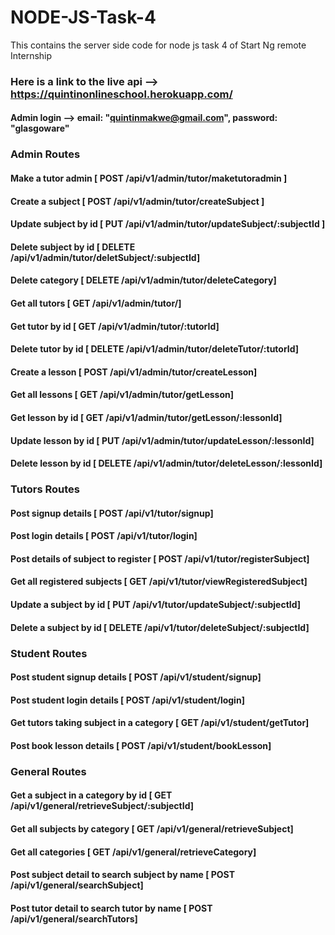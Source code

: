 # NODE-JS-Task-4
This contains the server side code for node js task 4 of Start Ng remote Internship

### Here is a link to the live api --> https://quintinonlineschool.herokuapp.com/

#### Admin login --> email: "quintinmakwe@gmail.com", password: "glasgoware"

### Admin Routes
  #### Make a tutor admin [ POST /api/v1/admin/tutor/maketutoradmin ]
  
  #### Create a subject [ POST /api/v1/admin/tutor/createSubject ]
  
  #### Update subject by id [ PUT /api/v1/admin/tutor/updateSubject/:subjectId ]
   
  #### Delete subject by id  [ DELETE /api/v1/admin/tutor/deletSubject/:subjectId]
   
  #### Delete category  [ DELETE /api/v1/admin/tutor/deleteCategory]
   
  #### Get all tutors  [ GET /api/v1/admin/tutor/]
   
  #### Get tutor by id  [ GET /api/v1/admin/tutor/:tutorId]
   
  #### Delete tutor by id  [ DELETE /api/v1/admin/tutor/deleteTutor/:tutorId]
   
  #### Create a lesson  [ POST /api/v1/admin/tutor/createLesson]
   
  #### Get all lessons  [ GET /api/v1/admin/tutor/getLesson]
   
  #### Get lesson by id  [ GET /api/v1/admin/tutor/getLesson/:lessonId]
   
  #### Update lesson by id  [ PUT /api/v1/admin/tutor/updateLesson/:lessonId]
   
  #### Delete lesson by id  [ DELETE /api/v1/admin/tutor/deleteLesson/:lessonId]
   
   



### Tutors Routes
  #### Post signup details  [ POST /api/v1/tutor/signup]
  
  #### Post login details  [ POST /api/v1/tutor/login]
  
  #### Post details of subject to register  [ POST /api/v1/tutor/registerSubject]
  
  #### Get all registered subjects  [ GET /api/v1/tutor/viewRegisteredSubject]
  
  #### Update a subject by id  [ PUT /api/v1/tutor/updateSubject/:subjectId]
  
  #### Delete a subject by id  [ DELETE /api/v1/tutor/deleteSubject/:subjectId]



### Student Routes
  #### Post student signup details  [ POST /api/v1/student/signup]
  
  #### Post student login details  [ POST /api/v1/student/login]
  
  #### Get tutors taking subject in a category  [ GET /api/v1/student/getTutor]
  
  #### Post book lesson details  [ POST /api/v1/student/bookLesson]
  


### General Routes
  #### Get a subject in a category by id  [ GET /api/v1/general/retrieveSubject/:subjectId]
  
  #### Get all subjects by category  [ GET /api/v1/general/retrieveSubject]
  
  #### Get all categories [ GET /api/v1/general/retrieveCategory]
  
  #### Post subject detail to search subject by name  [ POST /api/v1/general/searchSubject]
  
  #### Post tutor detail to search tutor by name  [ POST /api/v1/general/searchTutors]

